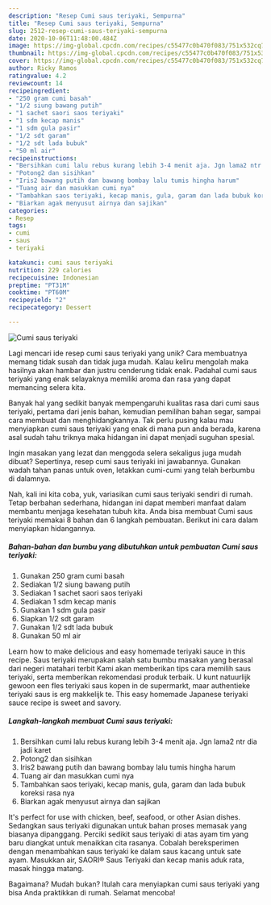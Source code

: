 ```yaml
---
description: "Resep Cumi saus teriyaki, Sempurna"
title: "Resep Cumi saus teriyaki, Sempurna"
slug: 2512-resep-cumi-saus-teriyaki-sempurna
date: 2020-10-06T11:48:00.484Z
image: https://img-global.cpcdn.com/recipes/c55477c0b470f083/751x532cq70/cumi-saus-teriyaki-foto-resep-utama.jpg
thumbnail: https://img-global.cpcdn.com/recipes/c55477c0b470f083/751x532cq70/cumi-saus-teriyaki-foto-resep-utama.jpg
cover: https://img-global.cpcdn.com/recipes/c55477c0b470f083/751x532cq70/cumi-saus-teriyaki-foto-resep-utama.jpg
author: Ricky Ramos
ratingvalue: 4.2
reviewcount: 14
recipeingredient:
- "250 gram cumi basah"
- "1/2 siung bawang putih"
- "1 sachet saori saos teriyaki"
- "1 sdm kecap manis"
- "1 sdm gula pasir"
- "1/2 sdt garam"
- "1/2 sdt lada bubuk"
- "50 ml air"
recipeinstructions:
- "Bersihkan cumi lalu rebus kurang lebih 3-4 menit aja. Jgn lama2 ntr dia jadi karet"
- "Potong2 dan sisihkan"
- "Iris2 bawang putih dan bawang bombay lalu tumis hingha harum"
- "Tuang air dan masukkan cumi nya"
- "Tambahkan saos teriyaki, kecap manis, gula, garam dan lada bubuk koreksi rasa nya"
- "Biarkan agak menyusut airnya dan sajikan"
categories:
- Resep
tags:
- cumi
- saus
- teriyaki

katakunci: cumi saus teriyaki 
nutrition: 229 calories
recipecuisine: Indonesian
preptime: "PT31M"
cooktime: "PT60M"
recipeyield: "2"
recipecategory: Dessert

---
```



![Cumi saus teriyaki](https://img-global.cpcdn.com/recipes/c55477c0b470f083/751x532cq70/cumi-saus-teriyaki-foto-resep-utama.jpg)

Lagi mencari ide resep cumi saus teriyaki yang unik? Cara membuatnya memang tidak susah dan tidak juga mudah. Kalau keliru mengolah maka hasilnya akan hambar dan justru cenderung tidak enak. Padahal cumi saus teriyaki yang enak selayaknya memiliki aroma dan rasa yang dapat memancing selera kita.

Banyak hal yang sedikit banyak mempengaruhi kualitas rasa dari cumi saus teriyaki, pertama dari jenis bahan, kemudian pemilihan bahan segar, sampai cara membuat dan menghidangkannya. Tak perlu pusing kalau mau menyiapkan cumi saus teriyaki yang enak di mana pun anda berada, karena asal sudah tahu triknya maka hidangan ini dapat menjadi suguhan spesial.

Ingin masakan yang lezat dan menggoda selera sekaligus juga mudah dibuat? Sepertinya, resep cumi saus teriyaki ini jawabannya. Gunakan wadah tahan panas untuk oven, letakkan cumi-cumi yang telah berbumbu di dalamnya.


Nah, kali ini kita coba, yuk, variasikan cumi saus teriyaki sendiri di rumah. Tetap berbahan sederhana, hidangan ini dapat memberi manfaat dalam membantu menjaga kesehatan tubuh kita. Anda bisa membuat Cumi saus teriyaki memakai 8 bahan dan 6 langkah pembuatan. Berikut ini cara dalam menyiapkan hidangannya.

<!--inarticleads1-->

##### Bahan-bahan dan bumbu yang dibutuhkan untuk pembuatan Cumi saus teriyaki:

1. Gunakan 250 gram cumi basah
1. Sediakan 1/2 siung bawang putih
1. Sediakan 1 sachet saori saos teriyaki
1. Sediakan 1 sdm kecap manis
1. Gunakan 1 sdm gula pasir
1. Siapkan 1/2 sdt garam
1. Gunakan 1/2 sdt lada bubuk
1. Gunakan 50 ml air


Learn how to make delicious and easy homemade teriyaki sauce in this recipe. Saus teriyaki merupakan salah satu bumbu masakan yang berasal dari negeri matahari terbit Kami akan memberikan tips cara memilih saus teriyaki, serta memberikan rekomendasi produk terbaik. U kunt natuurlijk gewoon een fles teriyaki saus kopen in de supermarkt, maar authentieke teriyaki saus is erg makkelijk te. This easy homemade Japanese teriyaki sauce recipe is sweet and savory. 

<!--inarticleads2-->

##### Langkah-langkah membuat Cumi saus teriyaki:

1. Bersihkan cumi lalu rebus kurang lebih 3-4 menit aja. Jgn lama2 ntr dia jadi karet
1. Potong2 dan sisihkan
1. Iris2 bawang putih dan bawang bombay lalu tumis hingha harum
1. Tuang air dan masukkan cumi nya
1. Tambahkan saos teriyaki, kecap manis, gula, garam dan lada bubuk koreksi rasa nya
1. Biarkan agak menyusut airnya dan sajikan


It&#39;s perfect for use with chicken, beef, seafood, or other Asian dishes. Sedangkan saus teriyaki digunakan untuk bahan proses memasak yang biasanya dipanggang. Perciki sedikit saus teriyaki di atas ayam tim yang baru diangkat untuk menaikkan cita rasanya. Cobalah bereksperimen dengan menambahkan saus teriyaki ke dalam saus kacang untuk sate ayam. Masukkan air, SAORI® Saus Teriyaki dan kecap manis aduk rata, masak hingga matang. 

Bagaimana? Mudah bukan? Itulah cara menyiapkan cumi saus teriyaki yang bisa Anda praktikkan di rumah. Selamat mencoba!
